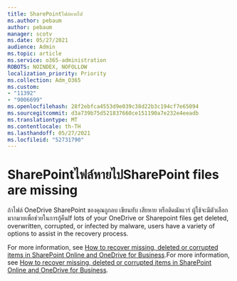 ```yaml
---
title: SharePointไฟล์หายไป
ms.author: pebaum
author: pebaum
manager: scotv
ms.date: 05/27/2021
audience: Admin
ms.topic: article
ms.service: o365-administration
ROBOTS: NOINDEX, NOFOLLOW
localization_priority: Priority
ms.collection: Adm_O365
ms.custom:
- "11392"
- "9006699"
ms.openlocfilehash: 28f2ebfca4553d9e039c38d22b3c194cf7e65094
ms.sourcegitcommit: d3a739b75d521837660ce151190a7e232e4eeadb
ms.translationtype: MT
ms.contentlocale: th-TH
ms.lasthandoff: 05/27/2021
ms.locfileid: "52731790"
---
```

# <a name="sharepoint-files-are-missing"></a><span data-ttu-id="baa89-102">SharePointไฟล์หายไป</span><span class="sxs-lookup"><span data-stu-id="baa89-102">SharePoint files are missing</span></span>

<span data-ttu-id="baa89-103">ถ้าไฟล์ OneDrive SharePoint ของคุณถูกลบ เขียนทับ เสียหาย หรือติดมัลแวร์ ผู้ใช้จะมีตัวเลือกมากมายเพื่อช่วยในการกู้คืน</span><span class="sxs-lookup"><span data-stu-id="baa89-103">If lots of your OneDrive or Sharepoint files get deleted, overwritten, corrupted, or infected by malware, users have a variety of options to assist in the recovery process.</span></span>

<span data-ttu-id="baa89-104">For more information, see [How to recover missing, deleted or corrupted items in SharePoint Online and OneDrive for Business](https://go.microsoft.com/fwlink/?linkid=2110774).</span><span class="sxs-lookup"><span data-stu-id="baa89-104">For more information, see [How to recover missing, deleted or corrupted items in SharePoint Online and OneDrive for Business](https://go.microsoft.com/fwlink/?linkid=2110774).</span></span>
